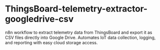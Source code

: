 # ThingsBoard-telemetry-extractor-googledrive-csv
n8n workflow to extract telemetry data from ThingsBoard and export it as CSV files directly into Google Drive. Automates IoT data collection, logging, and reporting with easy cloud storage access.
